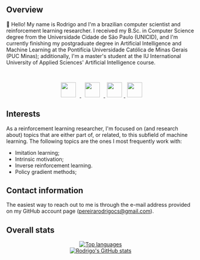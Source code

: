 ## Overview

:wave: Hello! My name is Rodrigo and I'm a brazilian computer scientist and reinforcement learning researcher. I received my B.Sc. in Computer Science degree from the Universidade Cidade de São Paulo (UNICID), and I'm currently finishing my postgraduate degree in Artificial Intelligence and Machine Learning at the Pontifícia Universidade Católica de Minas Gerais (PUC Minas); additionally, I'm a master's student at the IU International University of Applied Sciences' Artificial Intelligence course.

<br>

<p align="center">
  <a href="mailto:pereirarodrigocs@gmail.com">
     <img src="https://upload.wikimedia.org/wikipedia/commons/thumb/7/7e/Gmail_icon_%282020%29.svg/512px-Gmail_icon_%282020%29.svg.png" hspace="10" width=40 height=40>
  </a>
  <a href="https://www.linkedin.com/in/rpereiracruz/">
     <img src="https://cdn-icons-png.flaticon.com/512/174/174857.png" hspace="10" width=40 height=40>
  </a>
  <a href="https://www.kaggle.com/rpereiracruz">
    <img src="https://cdn4.iconfinder.com/data/icons/logos-and-brands/512/189_Kaggle_logo_logos-512.png" hspace="5" width=40 height=40>
  </a>
  <a href="https://pereirarodrigo.github.io/">
    <img src="https://encrypted-tbn0.gstatic.com/images?q=tbn:ANd9GcQ6zUopbuMb9KgoLezV5VhnaA0G6bAVNYPjaB7-rSSrqirdjW9t4BGmZIap0N2j7kCT3vs&usqp=CAU" hspace="5" width=40 height=40>
  </a>
</p>

## Interests

As a reinforcement learning researcher, I'm focused on (and research about) topics that are either part of, or related, to this subfield of machine learning. The following topics are the ones I most frequently work with:

* Imitation learning;
* Intrinsic motivation;
* Inverse reinforcement learning.
* Policy gradient methods;

## Contact information

The easiest way to reach out to me is through the e-mail address provided on my GitHub account page (pereirarodrigocs@gmail.com).

## Overall stats

<div align="center">
  
  [![Top languages](https://github-readme-stats.vercel.app/api/top-langs/?username=pereirarodrigo&hide=html,css&layout=compact)](https://github.com/pereirarodrigo/github-readme-stats)
  <br>
  [![Rodrigo's GitHub stats](https://github-readme-stats.vercel.app/api?username=pereirarodrigo&show_icons=true)](https://github.com/anuraghazra/github-readme-stats)

</div>
